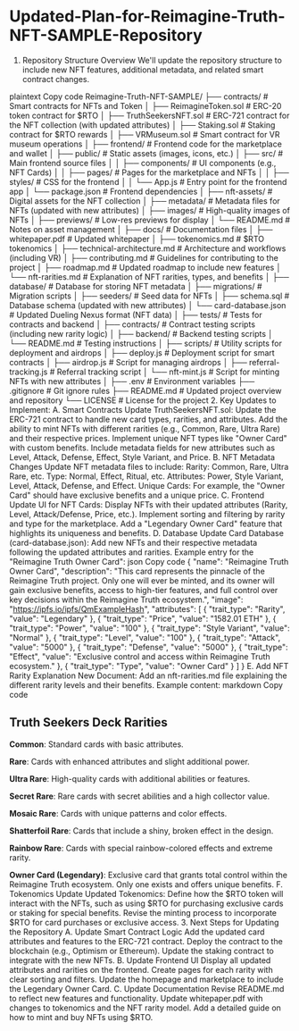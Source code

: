 # Updated-Plan-for-Reimagine-Truth-NFT-SAMPLE-Repository

1. Repository Structure Overview
We'll update the repository structure to include new NFT features, additional metadata, and related smart contract changes.

plaintext
Copy code
Reimagine-Truth-NFT-SAMPLE/
├── contracts/               # Smart contracts for NFTs and Token
│   ├── ReimagineToken.sol   # ERC-20 token contract for $RTO
│   ├── TruthSeekersNFT.sol  # ERC-721 contract for the NFT collection (with updated attributes)
│   ├── Staking.sol          # Staking contract for $RTO rewards
│   ├── VRMuseum.sol         # Smart contract for VR museum operations
│
├── frontend/                # Frontend code for the marketplace and wallet
│   ├── public/              # Static assets (images, icons, etc.)
│   ├── src/                 # Main frontend source files
│   │   ├── components/      # UI components (e.g., NFT Cards)
│   │   ├── pages/           # Pages for the marketplace and NFTs
│   │   ├── styles/          # CSS for the frontend
│   │   └── App.js           # Entry point for the frontend app
│   └── package.json         # Frontend dependencies
│
├── nft-assets/              # Digital assets for the NFT collection
│   ├── metadata/            # Metadata files for NFTs (updated with new attributes)
│   ├── images/              # High-quality images of NFTs
│   ├── previews/            # Low-res previews for display
│   └── README.md            # Notes on asset management
│
├── docs/                    # Documentation files
│   ├── whitepaper.pdf       # Updated whitepaper
│   ├── tokenomics.md        # $RTO tokenomics
│   ├── technical-architecture.md # Architecture and workflows (including VR)
│   ├── contributing.md      # Guidelines for contributing to the project
│   ├── roadmap.md           # Updated roadmap to include new features
│   └── nft-rarities.md      # Explanation of NFT rarities, types, and benefits
│
├── database/                # Database for storing NFT metadata
│   ├── migrations/          # Migration scripts
│   ├── seeders/             # Seed data for NFTs
│   ├── schema.sql           # Database schema (updated with new attributes)
│   └── card-database.json   # Updated Dueling Nexus format (NFT data)
│
├── tests/                   # Tests for contracts and backend
│   ├── contracts/           # Contract testing scripts (including new rarity logic)
│   ├── backend/             # Backend testing scripts
│   └── README.md            # Testing instructions
│
├── scripts/                 # Utility scripts for deployment and airdrops
│   ├── deploy.js            # Deployment script for smart contracts
│   ├── airdrop.js           # Script for managing airdrops
│   ├── referral-tracking.js # Referral tracking script
│   └── nft-mint.js          # Script for minting NFTs with new attributes
│
├── .env                     # Environment variables
├── .gitignore               # Git ignore rules
├── README.md                # Updated project overview and repository
└── LICENSE                  # License for the project
2. Key Updates to Implement:
A. Smart Contracts Update
TruthSeekersNFT.sol:
Update the ERC-721 contract to handle new card types, rarities, and attributes.
Add the ability to mint NFTs with different rarities (e.g., Common, Rare, Ultra Rare) and their respective prices.
Implement unique NFT types like "Owner Card" with custom benefits.
Include metadata fields for new attributes such as Level, Attack, Defense, Effect, Style Variant, and Price.
B. NFT Metadata Changes
Update NFT metadata files to include:
Rarity: Common, Rare, Ultra Rare, etc.
Type: Normal, Effect, Ritual, etc.
Attributes: Power, Style Variant, Level, Attack, Defense, and Effect.
Unique Cards: For example, the "Owner Card" should have exclusive benefits and a unique price.
C. Frontend Update
UI for NFT Cards:
Display NFTs with their updated attributes (Rarity, Level, Attack/Defense, Price, etc.).
Implement sorting and filtering by rarity and type for the marketplace.
Add a "Legendary Owner Card" feature that highlights its uniqueness and benefits.
D. Database Update
Card Database (card-database.json):
Add new NFTs and their respective metadata following the updated attributes and rarities.
Example entry for the "Reimagine Truth Owner Card":
json
Copy code
{
  "name": "Reimagine Truth Owner Card",
  "description": "This card represents the pinnacle of the Reimagine Truth project. Only one will ever be minted, and its owner will gain exclusive benefits, access to high-tier features, and full control over key decisions within the Reimagine Truth ecosystem.",
  "image": "https://ipfs.io/ipfs/QmExampleHash",
  "attributes": [
    { "trait_type": "Rarity", "value": "Legendary" },
    { "trait_type": "Price", "value": "1582.01 ETH" },
    { "trait_type": "Power", "value": "100" },
    { "trait_type": "Style Variant", "value": "Normal" },
    { "trait_type": "Level", "value": "100" },
    { "trait_type": "Attack", "value": "5000" },
    { "trait_type": "Defense", "value": "5000" },
    { "trait_type": "Effect", "value": "Exclusive control and access within Reimagine Truth ecosystem." },
    { "trait_type": "Type", "value": "Owner Card" }
  ]
}
E. Add NFT Rarity Explanation
New Document: Add an nft-rarities.md file explaining the different rarity levels and their benefits.
Example content:
markdown
Copy code
## Truth Seekers Deck Rarities

**Common**: Standard cards with basic attributes.

**Rare**: Cards with enhanced attributes and slight additional power.

**Ultra Rare**: High-quality cards with additional abilities or features.

**Secret Rare**: Rare cards with secret abilities and a high collector value.

**Mosaic Rare**: Cards with unique patterns and color effects.

**Shatterfoil Rare**: Cards that include a shiny, broken effect in the design.

**Rainbow Rare**: Cards with special rainbow-colored effects and extreme rarity.

**Owner Card (Legendary)**: Exclusive card that grants total control within the Reimagine Truth ecosystem. Only one exists and offers unique benefits.
F. Tokenomics Update
Updated Tokenomics:
Define how the $RTO token will interact with the NFTs, such as using $RTO for purchasing exclusive cards or staking for special benefits.
Revise the minting process to incorporate $RTO for card purchases or exclusive access.
3. Next Steps for Updating the Repository
A. Update Smart Contract Logic
Add the updated card attributes and features to the ERC-721 contract.
Deploy the contract to the blockchain (e.g., Optimism or Ethereum).
Update the staking contract to integrate with the new NFTs.
B. Update Frontend UI
Display all updated attributes and rarities on the frontend.
Create pages for each rarity with clear sorting and filters.
Update the homepage and marketplace to include the Legendary Owner Card.
C. Update Documentation
Revise README.md to reflect new features and functionality.
Update whitepaper.pdf with changes to tokenomics and the NFT rarity model.
Add a detailed guide on how to mint and buy NFTs using $RTO.
